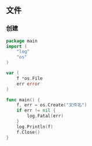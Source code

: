 <!--
 * @Description: 
 * @Version: 1.0
 * @Author: DaLao
 * @Email: dalao_li@163.com
 * @Date: 2021-11-18 23:57:41
 * @LastEditors: DaLao
 * @LastEditTime: 2022-08-07 13:16:02
-->

## 文件


### 创建

```go
package main
import (
    "log"
    "os"
)

var (
    f *os.File
    err error
)

func main() {
    f, err = os.Create("文件名")
    if err != nil {
        log.Fatal(err)
    }
    log.Println(f)
    f.Close()
}
```